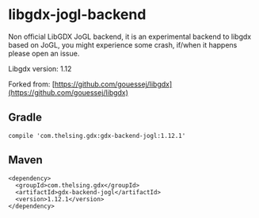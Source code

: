 # libgdx-jogl-backend

Non official LibGDX JoGL backend, it is an experimental backend to
libgdx based on JoGL, you might experience some crash, if/when it
happens please open an issue.

Libgdx version: 1.12

Forked from: [https://github.com/gouessej/libgdx](https://github.com/gouessej/libgdx)


## Gradle
```
compile 'com.thelsing.gdx:gdx-backend-jogl:1.12.1'
```

## Maven
```
<dependency>
  <groupId>com.thelsing.gdx</groupId>
  <artifactId>gdx-backend-jogl</artifactId>
  <version>1.12.1</version>
</dependency>
```
